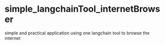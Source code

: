 # simple_langchainTool_internetBrowser
  simple and practical application using one langchain tool to browse the internet
